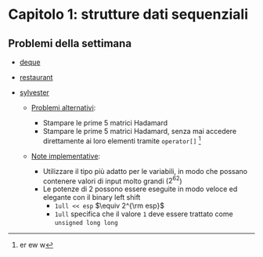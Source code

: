# Capitolo 1: strutture dati sequenziali

## Problemi della settimana

- [deque](https://www.hackerrank.com/challenges/deque-stl/problem?isFullScreen=true "hackerrank")
- [restaurant](https://open.kattis.com/problems/restaurant "kattis")
- [sylvester](https://open.kattis.com/problems/sylvester "kattis")
  
  - <u>Problemi alternativi</u>:
    
    - Stampare le prime 5 matrici Hadamard
    - Stampare le prime 5 matrici Hadamard, senza mai accedere direttamente ai loro elementi tramite `operator[]` ​[^:bulb:1]
    
  - <u>Note implementative</u>:
  
    - Utilizzare il tipo più adatto per le variabili, in modo che possano contenere valori di input molto grandi ($2^{62}$)
    - Le potenze di $2$ possono essere eseguite in modo veloce ed elegante con il binary left shift
      - `1ull << esp` $\equiv 2^{\rm esp}$
      - `1ull` specifica che il valore `1` deve essere trattato come `unsigned long long`


[^:bulb:1]:er ew w

